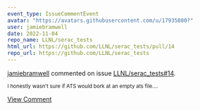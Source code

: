 ```yaml
---
event_type: IssueCommentEvent
avatar: "https://avatars.githubusercontent.com/u/17935880?"
user: jamiebramwell
date: 2022-11-04
repo_name: LLNL/serac_tests
html_url: https://github.com/LLNL/serac_tests/pull/14
repo_url: https://github.com/LLNL/serac_tests
---
```


<a href='https://github.com/jamiebramwell' target='_blank'>jamiebramwell</a> commented on issue <a href='https://github.com/LLNL/serac_tests/pull/14' target='_blank'>LLNL/serac_tests#14</a>.

<small>I honestly wasn't sure if ATS would bork at an empty ats file....</small>

<a href='https://github.com/LLNL/serac_tests/pull/14' target='_blank'>View Comment</a>